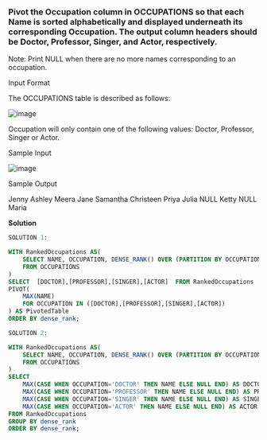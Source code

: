 ### **Pivot the Occupation column in OCCUPATIONS so that each Name is sorted alphabetically and displayed underneath its corresponding Occupation. The output column headers should be Doctor, Professor, Singer, and Actor, respectively.**

Note: Print NULL when there are no more names corresponding to an occupation.

Input Format

The OCCUPATIONS table is described as follows:

![image](https://github.com/user-attachments/assets/9d428ccf-3b26-4b31-b6a0-46e3b23bb04b)

Occupation will only contain one of the following values: Doctor, Professor, Singer or Actor.

Sample Input

![image](https://github.com/user-attachments/assets/5f2439bf-a1bf-485e-8e35-b07f4a31bd6f)

Sample Output

Jenny    Ashley     Meera  Jane
Samantha Christeen  Priya  Julia
NULL     Ketty      NULL   Maria

**Solution**

```sql
SOLUTION 1:

WITH RankedOccupations AS(
    SELECT NAME, OCCUPATION, DENSE_RANK() OVER (PARTITION BY OCCUPATION ORDER BY NAME) AS dense_rank
    FROM OCCUPATIONS
)
SELECT  [DOCTOR],[PROFESSOR],[SINGER],[ACTOR]  FROM RankedOccupations
PIVOT(
    MAX(NAME)
    FOR OCCUPATION IN ([DOCTOR],[PROFESSOR],[SINGER],[ACTOR])
) AS PivotedTable
ORDER BY dense_rank;

SOLUTION 2:

WITH RankedOccupations AS(
    SELECT NAME, OCCUPATION, DENSE_RANK() OVER (PARTITION BY OCCUPATION ORDER BY NAME) AS dense_rank
    FROM OCCUPATIONS
)
SELECT
    MAX(CASE WHEN OCCUPATION='DOCTOR' THEN NAME ELSE NULL END) AS DOCTOR,
    MAX(CASE WHEN OCCUPATION='PROFESSOR' THEN NAME ELSE NULL END) AS PROFESSOR,
    MAX(CASE WHEN OCCUPATION='SINGER' THEN NAME ELSE NULL END) AS SINGER,
    MAX(CASE WHEN OCCUPATION='ACTOR' THEN NAME ELSE NULL END) AS ACTOR
FROM RankedOccupations
GROUP BY dense_rank
ORDER BY dense_rank;
```
